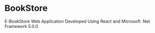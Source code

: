 # BookStore 
E-BookStore Web Application Developed Using React and Microsoft .Net Framework 5.0.0  
